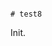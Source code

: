                                                                                                                                                                                                                                                                                                                                                                                                                                                                                                                                                          # test8

Init.
